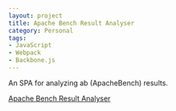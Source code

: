 ```yaml
---
layout: project
title: Apache Bench Result Analyser
category: Personal
tags:
- JavaScript
- Webpack
- Backbone.js
---
```


An SPA for analyzing ab (ApacheBench) results.

[Apache Bench Result Analyser](https://ab-result-analyse.avtobiografia.com/)
